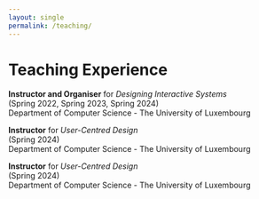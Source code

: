 ```yaml
---
layout: single
permalink: /teaching/
---
```


<h1>Teaching Experience</h1>

<b>Instructor and Organiser</b> for <i>Designing Interactive Systems</i>  <br>
(Spring 2022, Spring 2023, Spring 2024) <br>
Department of Computer Science - The University of Luxembourg <br>

<b>Instructor</b> for <i>User-Centred Design</i><br>
(Spring 2024)<br>
Department of Computer Science - The University of Luxembourg <br>

<b>Instructor</b> for <i>User-Centred Design</i><br>
(Spring 2024)<br>
Department of Computer Science - The University of Luxembourg <br>
